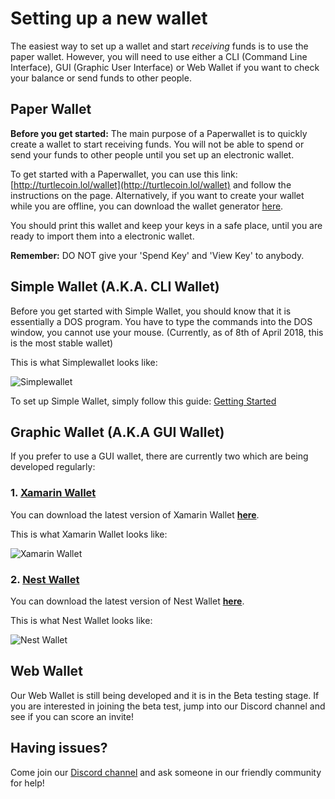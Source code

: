 # Setting up a new wallet

The easiest way to set up a wallet and start *receiving* funds is to use the paper wallet. However, you will need to use either a CLI (Command Line Interface), GUI (Graphic User Interface) or Web Wallet if you want to check your balance or send funds to other people.

## Paper Wallet

**Before you get started:** The main purpose of a Paperwallet is to quickly create a wallet to start receiving funds. You will not be able to spend or send your funds to other people until you set up an electronic wallet.

To get started with a Paperwallet, you can use this link: [http://turtlecoin.lol/wallet](http://turtlecoin.lol/wallet) and follow the instructions on the page. Alternatively, if you want to create your wallet while you are offline, you can download the wallet generator [here](https://github.com/turtlecoin/paper-turtle).

You should print this wallet and keep your keys in a safe place, until you are ready to import them into a electronic wallet.

**Remember:** DO NOT give your 'Spend Key' and 'View Key' to anybody.

## Simple Wallet (A.K.A. CLI Wallet)

Before you get started with Simple Wallet, you should know that it is essentially a DOS program. You have to type the commands into the DOS window, you cannot use your mouse. (Currently, as of 8th of April 2018, this is the most stable wallet) 

This is what Simplewallet looks like:

![Simplewallet](https://github.com/holytastyguacamole/turtlecoin-wiki/blob/master/images/screenshot_simplewallet.png)

To set up Simple Wallet, simply follow this guide: [Getting Started](https://github.com/turtlecoin/turtlecoin/wiki/Getting-Started#using-simplewallet)  

## Graphic Wallet (A.K.A GUI Wallet)

If you prefer to use a GUI wallet, there are currently two which are being developed regularly:

### 1. [Xamarin Wallet](https://github.com/turtlecoin/turtle-wallet-xamarin)

You can download the latest version of Xamarin Wallet **[here](https://github.com/turtlecoin/turtle-wallet-xamarin/releases)**.

This is what Xamarin Wallet looks like:

![Xamarin Wallet](https://github.com/holytastyguacamole/turtlecoin-wiki/blob/master/images/screenshot_xamarin.png)

### 2. [Nest Wallet](https://github.com/turtlecoin/turtle-wallet-go)

You can download the latest version of Nest Wallet **[here](https://github.com/turtlecoin/turtle-wallet-go/releases)**.

This is what Nest Wallet looks like:

![Nest Wallet](https://github.com/holytastyguacamole/turtlecoin-wiki/blob/master/images/screenshot_nest.png)

## Web Wallet 

Our Web Wallet is still being developed and it is in the Beta testing stage. If you are interested in joining the beta test, jump into our Discord channel and see if you can score an invite!

## Having issues?

Come join our [Discord channel](https://discord.gg/RJaeQqm) and ask someone in our friendly community for help!
